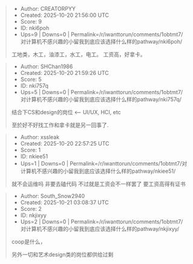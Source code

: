 > - Author: CREATORPYY
> - Created: 2025-10-20 21:56:00 UTC
> - Score: 9
> - ID: nki6poh
> - Ups=9 | Downs=0 | Permalink=/r/iwanttorun/comments/1obtmt7/对计算机不感兴趣的小留我到底应该选择什么样的pathway/nki6poh/
>
> 工地类，木工，油漆工，水工，电工。 工资高，好拿卡。

> - Author: SHChan1986
> - Created: 2025-10-20 21:59:26 UTC
> - Score: 5
> - ID: nki757q
> - Ups=5 | Downs=0 | Permalink=/r/iwanttorun/comments/1obtmt7/对计算机不感兴趣的小留我到底应该选择什么样的pathway/nki757q/
>
> 结合下CS和design的岗位 <-- UI/UX, HCI, etc
> 
> 至於好不好找工作和拿卡就是另一回事了.

> - Author: xssleak
> - Created: 2025-10-20 22:57:25 UTC
> - Score: 1
> - ID: nkiee51
> - Ups=1 | Downs=0 | Permalink=/r/iwanttorun/comments/1obtmt7/对计算机不感兴趣的小留我到底应该选择什么样的pathway/nkiee51/
>
> 就不会运维吗 非要去磕代码 不过就是工资会不一样罢了 要工资高得有证书

> - Author: South_Snow2940
> - Created: 2025-10-21 03:08:37 UTC
> - Score: 2
> - ID: nkjixyy
> - Ups=2 | Downs=0 | Permalink=/r/iwanttorun/comments/1obtmt7/对计算机不感兴趣的小留我到底应该选择什么样的pathway/nkjixyy/
>
> coop是什么，
> 
> 另外一切和艺术design类的岗位都供给过剩
